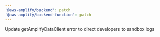 ```yaml
---
'@aws-amplify/backend': patch
'@aws-amplify/backend-function': patch
---
```


Update getAmplifyDataClient error to direct developers to sandbox logs
